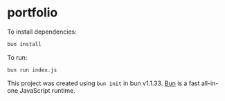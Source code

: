 # portfolio

To install dependencies:

```bash
bun install
```

To run:

```bash
bun run index.js
```

This project was created using `bun init` in bun v1.1.33. [Bun](https://bun.sh) is a fast all-in-one JavaScript runtime.
